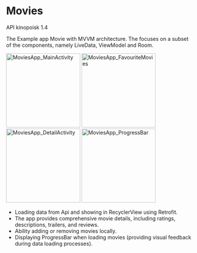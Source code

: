 # Movies
API kinopoisk 1.4

The Example app Movie with MVVM architecture. The focuses on a subset of the components, namely LiveData, ViewModel and Room.
<p>
  
 <img width="200px" src="https://github.com/unoth/Movies/assets/96779254/85c603e7-c99f-47a5-84ca-f6097c69dfa7" alt="MoviesApp_MainActivity"/>
 <img width="200px" src="https://github.com/unoth/Movies/assets/96779254/0048e0b6-2a40-4b40-a9af-a8f3ead42390" alt="MoviesApp_FavouriteMovies"/>
 <img width="200px" src="https://github.com/unoth/Movies/assets/96779254/ec9ba70b-1d6c-4129-8469-0e1ec5d80499" alt="MoviesApp_DetailActivity"/>
 <img width="200px" src="https://github.com/unoth/Movies/assets/96779254/2a854135-02ad-4505-8a4f-e048cf1f7111" alt="MoviesApp_ProgressBar"/>

</p>

- Loading data from Api and showing in RecyclerView using Retrofit.
- The app provides comprehensive movie details, including ratings, descriptions, trailers, and reviews.
- Ability adding or removing movies locally.
- Displaying ProgressBar when loading movies (providing visual feedback during data loading processes).

